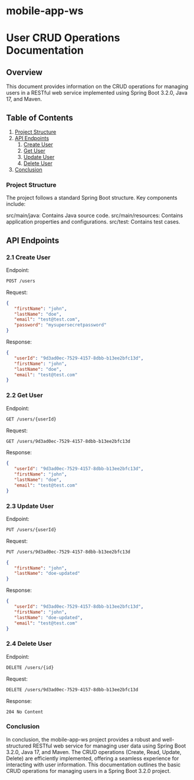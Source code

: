 # mobile-app-ws

# User CRUD Operations Documentation
## Overview
This document provides information on the CRUD operations for managing users in a RESTful web service implemented using Spring Boot 3.2.0, Java 17, and Maven.

## Table of Contents

1. [Project Structure](#project-structure)
2. [API Endpoints](#api-endpoints)
   1. [Create User](#21-create-user)
   2. [Get User](#22-get-user)
   3. [Update User](#23-update-user)
   4. [Delete User](#24-delete-user)
3. [Conclusion](#conclusion)

### Project Structure
   The project follows a standard Spring Boot structure. Key components include:

src/main/java: Contains Java source code.
src/main/resources: Contains application properties and configurations.
src/test: Contains test cases.
## API Endpoints
### 2.1 Create User
Endpoint:
```bash
POST /users
```

Request:
```json
{
   "firstName": "john",
   "lastName": "doe",
   "email": "test@test.com",
   "password": "mysupersecretpassword"
}
```

Response:
```json
{
   "userId": "9d3ad0ec-7529-4157-8dbb-b13ee2bfc13d",
   "firstName": "john",
   "lastName": "doe",
   "email": "test@test.com"
}
```

### 2.2 Get User
Endpoint:
```bash
GET /users/{userId}
```

Request:
```bash
GET /users/9d3ad0ec-7529-4157-8dbb-b13ee2bfc13d
```

Response:
```json
{
   "userId": "9d3ad0ec-7529-4157-8dbb-b13ee2bfc13d",
   "firstName": "john",
   "lastName": "doe",
   "email": "test@test.com"
}
```

### 2.3 Update User
Endpoint:
```bash
PUT /users/{userId}
```

Request:
```bash
PUT /users/9d3ad0ec-7529-4157-8dbb-b13ee2bfc13d
```

```json
{
   "firstName": "john",
   "lastName": "doe-updated"
}
```

Response:
```json
{
   "userId": "9d3ad0ec-7529-4157-8dbb-b13ee2bfc13d",
   "firstName": "john",
   "lastName": "doe-updated",
   "email": "test@test.com"
}
```

### 2.4 Delete User
Endpoint:
```bash
DELETE /users/{id}
```

Request:
```bash
DELETE /users/9d3ad0ec-7529-4157-8dbb-b13ee2bfc13d
```

Response:
```
204 No Content
```

### Conclusion
In conclusion, the mobile-app-ws project provides a robust and well-structured RESTful web service for managing user data using Spring Boot 3.2.0, Java 17, and Maven. 
The CRUD operations (Create, Read, Update, Delete) are efficiently implemented, offering a seamless experience for interacting with user information.
This documentation outlines the basic CRUD operations for managing users in a Spring Boot 3.2.0 project. 
